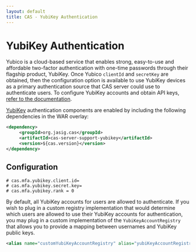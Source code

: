 ```yaml
---
layout: default
title: CAS - YubiKey Authentication
---
```


# YubiKey Authentication
Yubico is a cloud-based service that enables strong, easy-to-use and affordable two-factor authentication with one-time passwords 
through their flagship product, YubiKey. Once Yubico `clientId` and `secretKey` are obtained, then the configuration option 
is available to use YubiKey devices as a primary authentication source that CAS server could use to authenticate users. 
To configure YubiKey accounts and obtain API keys, [refer to the documentation](https://upgrade.yubico.com/getapikey/).

[YubiKey](https://www.yubico.com/products/yubikey-hardware) authentication components are enabled by including the 
following dependencies in the WAR overlay:

```xml
<dependency>
     <groupId>org.jasig.cas</groupId>
     <artifactId>cas-server-support-yubikey</artifactId>
     <version>${cas.version}</version>
</dependency>
```

## Configuration

```properties
# cas.mfa.yubikey.client.id=
# cas.mfa.yubikey.secret.key=
# cas.mfa.yubikey.rank = 0
```

By default, all YubiKey accounts for users are allowed to authenticate. If you wish to plug in a custom registry implementation that would determine 
which users are allowed to use their YubiKey accounts for authentication, you may plug in a custom implementation of the `YubiKeyAccountRegistry`
that allows you to provide a mapping between usernames and YubiKey public keys.

```xml
<alias name="customYubiKeyAccountRegistry" alias="yubiKeyAccountRegistry" />
```


